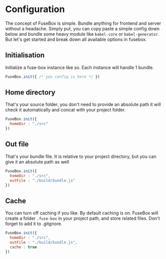 # Configuration

The concept of FuseBox is simple. Bundle anything for frontend and server without a headache. Simply put, you can copy paste a simple config down below and bundle some heavy module like `babel-core` or `babel-generator`. But let's get started and break down all available options in fusebox.

## Initialisation

Initialize a fuse-box instance like so. Each instance will handle 1 bundle.
```js
FuseBox.init({ /* you config is here */ })
```

## Home directory

That's your source folder, you don't need to provide an absolute path it will check it automatically and concat with your project folder.

```js
FuseBox.init({ 
  homeDir : "./src"
})
```

## Out file

That's your bundle file. It is relative to your project directory, but you can give it an absolute path as well

```js
FuseBox.init({ 
  homeDir : "./src",
  outFile : "./build/bundle.js"
})
```

## Cache

You can turn off caching if you like. By default caching is on. FuseBox will create a folder `.fuse-box` in your project path, and store related files. Don't forget to add it to .gitgnore.

```js
FuseBox.init({ 
  homeDir : "./src",
  outFile : "./build/bundle.js",
  cache : true
})

